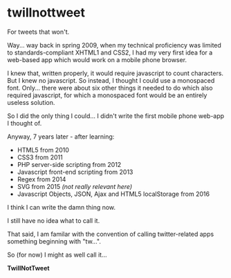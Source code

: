 # twillnottweet
For tweets that won't.

Way... way back in spring 2009, when my technical proficiency was limited to standards-compliant XHTML1 and CSS2, I had my very first idea for a web-based app which would work on a mobile phone browser.

I knew that, written properly, it would require javascript to count characters. But I knew no javascript. So instead, I thought I could use a monospaced font. Only... there were about six other things it needed to do which also required javascript, for which a monospaced font would be an entirely useless solution.

So I did the only thing I could... I didn't write the first mobile phone web-app I thought of.

Anyway, 7 years later - after learning:

 - HTML5 from 2010
 - CSS3 from 2011
 - PHP server-side scripting from 2012
 - Javascript front-end scripting from 2013
 - Regex from 2014
 - SVG from 2015 *(not really relevant here)*
 - Javascript Objects, JSON, Ajax and HTML5 localStorage from 2016
 
I think I can write the damn thing now.

I still have no idea what to call it.

That said, I am familar with the convention of calling twitter-related apps something beginning with "tw...".

So (for now) I might as well call it...

**TwillNotTweet**
